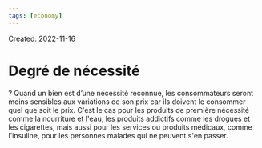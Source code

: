 ```yaml
---
tags: [economy] 
---
```

Created: 2022-11-16

# Degré de nécessité
?
Quand un bien est d’une nécessité reconnue, les consommateurs seront moins sensibles aux variations de son prix car ils doivent le consommer quel que soit le prix. C'est le cas pour les produits de première nécessité comme la nourriture et l'eau, les produits addictifs comme les drogues et les cigarettes, mais aussi pour les services ou produits médicaux, comme l'insuline, pour les personnes malades qui ne peuvent s'en passer.
<!--SR:!2022-11-28,7,230-->